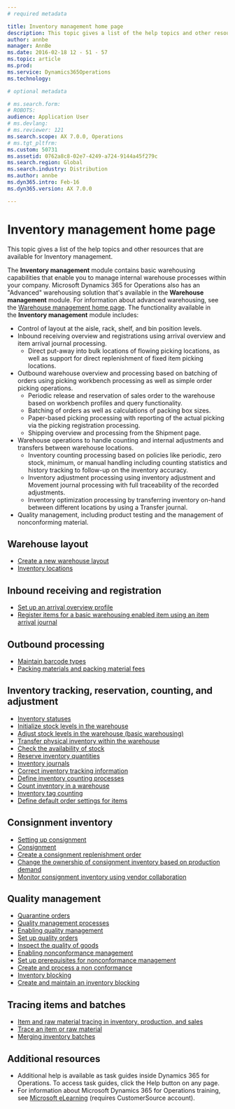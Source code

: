 ```yaml
---
# required metadata

title: Inventory management home page
description: This topic gives a list of the help topics and other resources that are available for Inventory management.
author: annbe
manager: AnnBe
ms.date: 2016-02-18 12 - 51 - 57
ms.topic: article
ms.prod: 
ms.service: Dynamics365Operations
ms.technology: 

# optional metadata

# ms.search.form: 
# ROBOTS: 
audience: Application User
# ms.devlang: 
# ms.reviewer: 121
ms.search.scope: AX 7.0.0, Operations
# ms.tgt_pltfrm: 
ms.custom: 50731
ms.assetid: 0762a8c8-02e7-4249-a724-9144a45f279c
ms.search.region: Global
ms.search.industry: Distribution
ms.author: annbe
ms.dyn365.intro: Feb-16
ms.dyn365.version: AX 7.0.0

---
```


# Inventory management home page

This topic gives a list of the help topics and other resources that are available for Inventory management.

The **Inventory management** module contains basic warehousing capabilities that enable you to manage internal warehouse processes within your company. Microsoft Dynamics 365 for Operations also has an "Advanced" warehousing solution that's available in the **Warehouse management** module. For information about advanced warehousing, see the [Warehouse management home page](warehouse-management.md). The functionality available in the **Inventory management** module includes:

-   Control of layout at the aisle, rack, shelf, and bin position levels.
-   Inbound receiving overview and registrations using arrival overview and item arrival journal processing.
    -   Direct put-away into bulk locations of flowing picking locations, as well as support for direct replenishment of fixed item picking locations.
-   Outbound warehouse overview and processing based on batching of orders using picking workbench processing as well as simple order picking operations.
    -   Periodic release and reservation of sales order to the warehouse based on workbench profiles and query functionality.
    -   Batching of orders as well as calculations of packing box sizes.
    -   Paper-based picking processing with reporting of the actual picking via the picking registration processing.
    -   Shipping overview and processing from the Shipment page.
-   Warehouse operations to handle counting and internal adjustments and transfers between warehouse locations.
    -   Inventory counting processing based on policies like periodic, zero stock, minimum, or manual handling including counting statistics and history tracking to follow-up on the inventory accuracy.
    -   Inventory adjustment processing using inventory adjustment and Movement journal processing with full traceability of the recorded adjustments.
    -   Inventory optimization processing by transferring inventory on-hand between different locations by using a Transfer journal.
-   Quality management, including product testing and the management of nonconforming material.

## Warehouse layout
-   [Create a new warehouse layout](http://ax.help.dynamics.com/en/wiki/create-a-new-warehouse-layout/)
-   [Inventory locations](inventory-locations.md)

## Inbound receiving and registration
-   [Set up an arrival overview profile](http://ax.help.dynamics.com/en/wiki/set-up-an-arrival-overview-profile/)
-   [Register items for a basic warehousing enabled item using an item arrival journal](http://ax.help.dynamics.com/en/wiki/register-items-for-a-basic-warehousing-enabled-item-using-an-item-arrival-journal/)

## Outbound processing
-   [Maintain barcode types](http://ax.help.dynamics.com/en/wiki/maintain-barcode-types/)
-   [Packing materials and packing material fees](pack-materials-packing-material-fees.md)

## Inventory tracking, reservation, counting, and adjustment
-   [Inventory statuses](inventory-statuses.md)
-   [Initialize stock levels in the warehouse](http://ax.help.dynamics.com/en/wiki/initialize-stock-levels-in-the-warehouse/)
-   [Adjust stock levels in the warehouse (basic warehousing)](http://ax.help.dynamics.com/en/wiki/adjust-stock-levels-in-the-warehouse-basic-warehousing/)
-   [Transfer physical inventory within the warehouse](http://ax.help.dynamics.com/en/wiki/transfer-physical-inventory-within-the-warehouse/)
-   [Check the availability of stock](http://ax.help.dynamics.com/en/wiki/check-the-availability-of-stock/)
-   [Reserve inventory quantities](reserve-inventory-quantities.md)
-   [Inventory journals](inventory-journals.md)
-   [Correct inventory tracking information](http://ax.help.dynamics.com/en/wiki/correct-inventory-tracking-information/)
-   [Define inventory counting processes](http://ax.help.dynamics.com/en/wiki/define-inventory-counting-processes/)
-   [Count inventory in a warehouse](http://ax.help.dynamics.com/en/wiki/count-inventory-in-a-warehouse/)
-   [Inventory tag counting](inventory-tag-counting.md)
-   [Define default order settings for items](http://ax.help.dynamics.com/en/wiki/define-default-order-settings-for-items/)

## Consignment inventory
-   [Setting up consignment](set-up-consignment.md)
-   [Consignment](consignment.md)
-   [Create a consignment replenishment order](http://ax.help.dynamics.com/en/wiki/create-a-consignment-replenishment-order/)
-   [Change the ownership of consignment inventory based on production demand](http://ax.help.dynamics.com/en/wiki/change-the-ownership-of-consignment-inventory-based-on-production-demand/)
-   [Monitor consignment inventory using vendor collaboration](http://ax.help.dynamics.com/en/wiki/monitor-consignment-inventory-using-vendor-collaboration/)

## Quality management
-   [Quarantine orders](quarantine-orders.md)
-   [Quality management processes](quality-management-processes.md)
-   [Enabling quality management](enable-quality-management.md)
-   [Set up quality orders](http://ax.help.dynamics.com/en/wiki/set-up-quality-orders/)
-   [Inspect the quality of goods](http://ax.help.dynamics.com/en/wiki/inspect-the-quality-of-goods/)
-   [Enabling nonconformance management](enable-nonconformance-management.md)
-   [Set up prerequisites for nonconformance management](http://ax.help.dynamics.com/en/wiki/set-up-prequisites-for-nonconformance-management/)
-   [Create and process a non conformance](http://ax.help.dynamics.com/en/wiki/create-and-process-a-nonconformance/)
-   [Inventory blocking](inventory-blocking.md)
-   [Create and maintain an inventory blocking](http://ax.help.dynamics.com/en/wiki/create-and-maintain-an-inventory-blocking/)

## Tracing items and batches
-   [Item and raw material tracing in inventory, production, and sales](trace-items-raw-materials-inventory-production-sales.md)
-   [Trace an item or raw material](http://ax.help.dynamics.com/en/wiki/trace-an-item-or-raw-material/)
-   [Merging inventory batches](merge-inventory-batches.md)

## Additional resources
-   Additional help is available as task guides inside Dynamics 365 for Operations. To access task guides, click the Help button on any page.
-   For information about Microsoft Dynamics 365 for Operations training, see [Microsoft eLearning](https://mbs2.microsoft.com/members/elearning/dynamicstrainingcert.aspx) (requires CustomerSource account).


